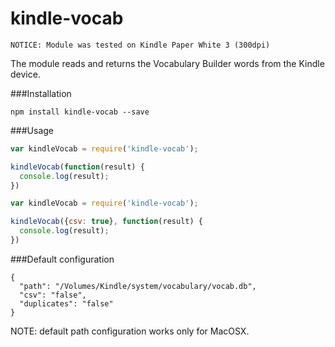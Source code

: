 kindle-vocab
====================================

``NOTICE: Module was tested on Kindle Paper White 3 (300dpi)``

The module reads and returns the Vocabulary Builder words from the Kindle device.

###Installation

``npm install kindle-vocab --save``

###Usage

```js
var kindleVocab = require('kindle-vocab');

kindleVocab(function(result) {
  console.log(result);
})
```

```js
var kindleVocab = require('kindle-vocab');

kindleVocab({csv: true}, function(result) {
  console.log(result);
})
```

###Default configuration

```
{
  "path": "/Volumes/Kindle/system/vocabulary/vocab.db",
  "csv": "false",
  "duplicates": "false"
}
```

NOTE: default path configuration works only for MacOSX.



